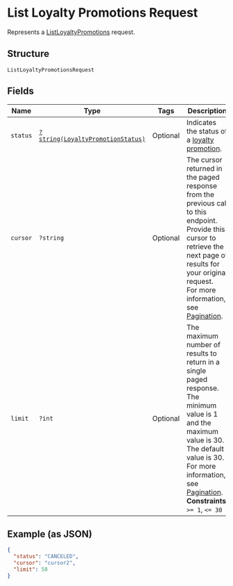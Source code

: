 
# List Loyalty Promotions Request

Represents a [ListLoyaltyPromotions](../../doc/apis/loyalty.md#list-loyalty-promotions) request.

## Structure

`ListLoyaltyPromotionsRequest`

## Fields

| Name | Type | Tags | Description | Getter | Setter |
|  --- | --- | --- | --- | --- | --- |
| `status` | [`?string(LoyaltyPromotionStatus)`](../../doc/models/loyalty-promotion-status.md) | Optional | Indicates the status of a [loyalty promotion](../../doc/models/loyalty-promotion.md). | getStatus(): ?string | setStatus(?string status): void |
| `cursor` | `?string` | Optional | The cursor returned in the paged response from the previous call to this endpoint.<br>Provide this cursor to retrieve the next page of results for your original request.<br>For more information, see [Pagination](https://developer.squareup.com/docs/build-basics/common-api-patterns/pagination). | getCursor(): ?string | setCursor(?string cursor): void |
| `limit` | `?int` | Optional | The maximum number of results to return in a single paged response.<br>The minimum value is 1 and the maximum value is 30. The default value is 30.<br>For more information, see [Pagination](https://developer.squareup.com/docs/build-basics/common-api-patterns/pagination).<br>**Constraints**: `>= 1`, `<= 30` | getLimit(): ?int | setLimit(?int limit): void |

## Example (as JSON)

```json
{
  "status": "CANCELED",
  "cursor": "cursor2",
  "limit": 58
}
```


